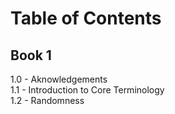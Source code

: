 # Table of Contents

## Book 1
1.0 - Aknowledgements  
1.1 - Introduction to Core Terminology  
1.2 - Randomness  

